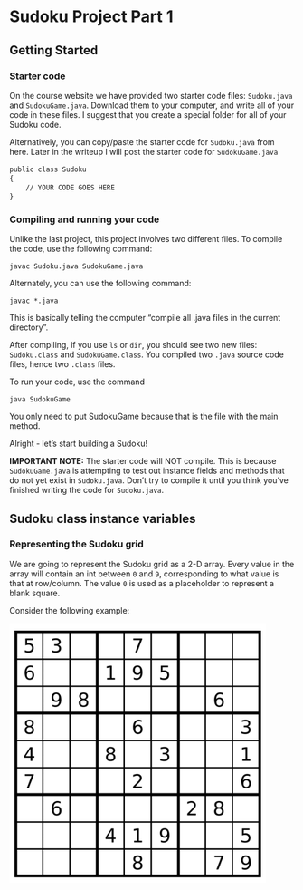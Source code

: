 # Sudoku Project Part 1
## Getting Started
### Starter code
On the course website we have provided two starter code files: `Sudoku.java` and `SudokuGame.java`. Download them to your computer, and write all of your code in these files. I suggest that you create a special folder for all of your Sudoku code.

Alternatively, you can copy/paste the starter code for `Sudoku.java` from here. Later in the writeup I will post the starter code for `SudokuGame.java`

```
public class Sudoku
{
    // YOUR CODE GOES HERE
}
```

### Compiling and running your code
Unlike the last project, this project involves two different files. To compile the code, use the following command:

```
javac Sudoku.java SudokuGame.java
```

Alternately, you can use the following command:

```
javac *.java
```

This is basically telling the computer “compile all .java files in the current directory”.

After compiling, if you use `ls` or `dir`, you should see two new files: `Sudoku.class` and `SudokuGame.class`. You compiled two `.java` source code files, hence two `.class` files.

To run your code, use the command

```
java SudokuGame
```

You only need to put SudokuGame because that is the file with the main method.

Alright - let’s start building a Sudoku!

**IMPORTANT NOTE:** The starter code will NOT compile. This is because `SudokuGame.java` is attempting to test out instance fields and methods that do not yet exist in `Sudoku.java`. Don’t try to compile it until you think you’ve finished writing the code for `Sudoku.java`.

## Sudoku class instance variables
### Representing the Sudoku grid
We are going to represent the Sudoku grid as a 2-D array. Every value in the array will contain an int between `0` and `9`, corresponding to what value is that at row/column. The value `0` is used as a placeholder to represent a blank square.

Consider the following example:

![sudoku-example](projects/images/sudoku-example.png)
